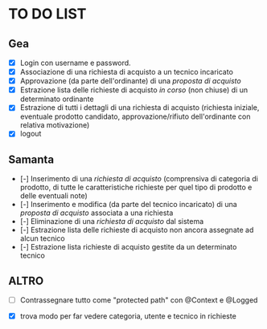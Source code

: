 # TO DO LIST

## Gea

- [x]   Login con username e password.
- [x]   Associazione di una richiesta di acquisto a un tecnico incaricato
- [x]   Approvazione (da parte dell'ordinante) di una  _proposta di acquisto_
- [x]   Estrazione lista delle richieste di acquisto  _in corso_  (non chiuse) di un determinato ordinante
- [x]  Estrazione di tutti i dettagli di una richiesta di acquisto (richiesta iniziale, eventuale prodotto candidato, approvazione/rifiuto dell'ordinante con relativa motivazione)
- [x]  logout

## Samanta
- [-] Inserimento di una  _richiesta di acquisto_  (comprensiva di categoria di prodotto, di tutte le caratteristiche richieste per quel tipo di prodotto e delle eventuali note)
- [-]  Inserimento e modifica (da parte del tecnico incaricato) di una  _proposta di acquisto_  associata a una richiesta
- [-] Eliminazione di una  _richiesta di acquisto_  dal sistema
- [-]  Estrazione lista delle richieste di acquisto non ancora assegnate ad alcun tecnico
- [-] Estrazione lista richieste di acquisto gestite da un determinato tecnico

## ALTRO
- [ ] Contrassegnare tutto come "protected path" con @Context e @Logged
- [x] trova modo per far vedere categoria, utente e tecnico in richieste

